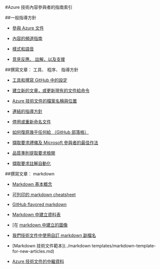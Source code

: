 <properties title="" pageTitle="Azure 技術內容參與者的指南索引" description="列出 azure.microsoft.com Azure 技術內容參與者的指南的文章。" metaKeywords="" services="" solutions="" documentationCenter="" authors="tysonn" videoId="" scriptId="" manager="carolz" />

<tags ms.service="contributor-guide" ms.devlang="" ms.topic="article" ms.tgt_pltfrm="" ms.workload="" ms.date="12/19/2014" ms.author="tysonn" />

#<a name="azure-technical-content-contributors-guide-index"></a>Azure 技術內容參與者的指南索引

##<a name="general-guidance"></a>一般指導方針

- [參與 Azure 文件](./../README.md)

- [內容的頻道指南](content-channel-guidance.md)

- [樣式和語音](style-and-voice.md)

- [意見反應、 註解，以及支援](feedback-and-comments.md)


##<a name="authoring-articles-tools-processes-guidance"></a>撰寫文章︰ 工具、 程序、 指導方針

- [工具和撰寫 GitHub 中的設定](tools-and-setup.md)

- [建立新的文章，或更新現有的文件給命令](git-commands-for-master.md)

<!-- [Git commands for staging an article on the internal preview site](./git-commands-for-sandbox.md)-->

- [Azure 技術文件的檔案名稱與位置](file-names-and-locations.md)

- [連結的指導方針](create-links-markdown.md/)

- [停用或重新命名文件](retire-or-rename-an-article.md)

- [如何復原幾乎任何給 （GitHub 部落格）](https://github.com/blog/2019-how-to-undo-almost-anything-with-git)

- [擷取要求禮儀及 Microsoft 參與者的最佳作法](contributor-guide-pull-request-etiquette.md)

- [品質準則提取要求檢閱](contributor-guide-pr-criteria.md)

- [擷取要求註解自動化](contributor-guide-pull-request-comments.md)


##<a name="authoring-articles-markdown"></a>撰寫文章︰ markdown

- [Markdown 基本概念](https://help.github.com/articles/markdown-basics/)

- [可列印的 markdown cheatsheet](./media/documents/markdown-cheatsheet.pdf?raw=true)

- [GitHub flavored markdown](https://help.github.com/articles/github-flavored-markdown/)

- [Markdown 中建立資料表](create-tables-markdown.md)

- [在 [markdown 中建立的圖像](create-images-markdown.md)

- [我們技術文件中使用自訂 markdown 副檔名](custom-markdown-extensions.md)

- [Markdown 技術文件範本](../markdown templates/markdown-template-for-new-articles.md)

- [Azure 技術文件的中繼資料](article-metadata.md)
